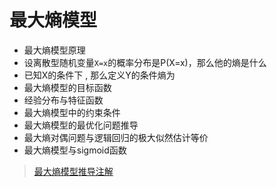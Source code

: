 # 最大熵模型

- 最大熵模型原理
- 设离散型随机变量`X=x`的概率分布是P(X=x)，那么他的熵是什么
- 已知X的条件下 , 那么定义Y的条件熵为
- 最大熵模型的目标函数
- 经验分布与特征函数
- 最大熵模型中的约束条件
- 最大熵模型的最优化问题推导
- 最大熵对偶问题与逻辑回归的极大似然估计等价
- 最大熵模型与sigmoid函数

> [最大熵模型推导注解](https://zhuanlan.zhihu.com/p/59519202)

